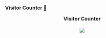 ### Visitor Counter 👋<p align="center">Visitor Counter<br><br> <img src="https://us-central1-core-xyz.cloudfunctions.net/github-visitor-count" /></a>
